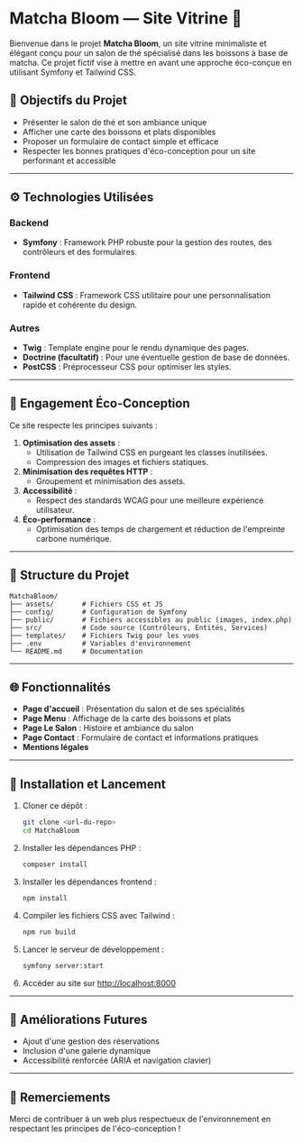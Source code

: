 # Matcha Bloom — Site Vitrine 🍵

Bienvenue dans le projet **Matcha Bloom**, un site vitrine minimaliste et élégant conçu pour un salon de thé spécialisé dans les boissons à base de matcha. Ce projet fictif vise à mettre en avant une approche éco-conçue en utilisant Symfony et Tailwind CSS.

## 🎯 Objectifs du Projet
- Présenter le salon de thé et son ambiance unique
- Afficher une carte des boissons et plats disponibles
- Proposer un formulaire de contact simple et efficace
- Respecter les bonnes pratiques d'éco-conception pour un site performant et accessible

---

## ⚙️ Technologies Utilisées

### Backend
- **Symfony** : Framework PHP robuste pour la gestion des routes, des contrôleurs et des formulaires.

### Frontend
- **Tailwind CSS** : Framework CSS utilitaire pour une personnalisation rapide et cohérente du design.

### Autres
- **Twig** : Template engine pour le rendu dynamique des pages.
- **Doctrine (facultatif)** : Pour une éventuelle gestion de base de données.
- **PostCSS** : Préprocesseur CSS pour optimiser les styles.

---

## 🌿 Engagement Éco-Conception
Ce site respecte les principes suivants :
1. **Optimisation des assets** :
   - Utilisation de Tailwind CSS en purgeant les classes inutilisées.
   - Compression des images et fichiers statiques.
2. **Minimisation des requêtes HTTP** :
   - Groupement et minimisation des assets.
3. **Accessibilité** :
   - Respect des standards WCAG pour une meilleure expérience utilisateur.
4. **Éco-performance** :
   - Optimisation des temps de chargement et réduction de l'empreinte carbone numérique.

---

## 📂 Structure du Projet
```
MatchaBloom/
├── assets/       # Fichiers CSS et JS
├── config/       # Configuration de Symfony
├── public/       # Fichiers accessibles au public (images, index.php)
├── src/          # Code source (Contrôleurs, Entités, Services)
├── templates/    # Fichiers Twig pour les vues
├── .env          # Variables d'environnement
└── README.md     # Documentation
```

---

## 🌐 Fonctionnalités
- **Page d'accueil** : Présentation du salon et de ses spécialités
- **Page Menu** : Affichage de la carte des boissons et plats
- **Page Le Salon** : Histoire et ambiance du salon
- **Page Contact** : Formulaire de contact et informations pratiques
- **Mentions légales**

---

## 🔧 Installation et Lancement
1. Cloner ce dépôt :
   ```bash
   git clone <url-du-repo>
   cd MatchaBloom
   ```

2. Installer les dépendances PHP :
   ```bash
   composer install
   ```

3. Installer les dépendances frontend :
   ```bash
   npm install
   ```

4. Compiler les fichiers CSS avec Tailwind :
   ```bash
   npm run build
   ```

5. Lancer le serveur de développement :
   ```bash
   symfony server:start
   ```

6. Accéder au site sur [http://localhost:8000](http://localhost:8000)

---

## 🚀 Améliorations Futures
- Ajout d'une gestion des réservations
- Inclusion d'une galerie dynamique
- Accessibilité renforcée (ARIA et navigation clavier)

---

## 💚 Remerciements
Merci de contribuer à un web plus respectueux de l'environnement en respectant les principes de l'éco-conception !
